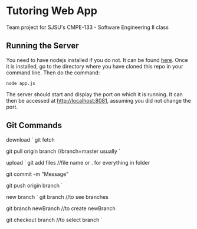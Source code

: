 # Tutoring Web App

Team project for SJSU's CMPE-133 - Software Engineering II class

## Running the Server

You need to have nodejs installed if you do not. It can be found [here](https://nodejs.org/en/). Once it is installed, go to the directory where you have cloned this repo in your command line. Then do the command:

`node app.js`

The server should start and display the port on which it is running. It can then be accessed at [http://localhost:8081](http://localhost:8081), assuming you did not change the port.

## Git Commands

download
`
git fetch

git pull origin branch //branch=master usually
`

upload
`
git add files //file name or . for everything in folder

git commit -m "Message"

git push origin branch
`

new branch
`
git branch //to see branches

git branch newBranch //to create newBranch

git checkout branch //to select branch
`
